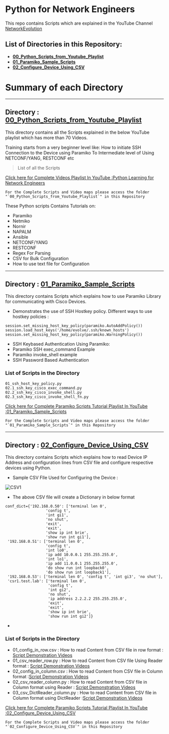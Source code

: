 ﻿# Python for Network Engineers
This repo contains Scripts which are explained in the YouTube Channel [NetworkEvolution](https://www.youtube.com/c/NetworkEvolution?sub_confirmation=1)

## List of Directories in this Repository:
- [**00_Python_Scripts_from_Youtube_Playlist** ](https://github.com/network-evolution/Python_for_Network_Engineers/tree/main/00_Python_Scripts_from_Youtube_Playlist)
- [**01_Paramiko_Sample_Scripts** ](https://github.com/network-evolution/Python_for_Network_Engineers/tree/main/01_Paramiko_Sample_Scripts)
- [**02_Configure_Device_Using_CSV** ](https://github.com/network-evolution/Python_for_Network_Engineers/tree/main/02_Configure_Device_Using_CSV)

# Summary of each Directory
***
## Directory : [00_Python_Scripts_from_Youtube_Playlist](https://github.com/network-evolution/Python_for_Network_Engineers/tree/main/00_Python_Scripts_from_Youtube_Playlist)
This directory contains all the Scripts explained in the below YouTube playlist which has more than 70 Videos.


Training starts from a very beginner level like:
How to initiate SSH Connection to the Device using Paramiko
To Intermediate level of Using NETCONF/YANG, RESTCONF etc
> List of all the Scripts

[Click here for Complete Videos Playlist In YouTube :Python Learning for Network Engineers](https://www.youtube.com/watch?v=sG_RiytUA38&list=PLOocymQm7YWakdZkBfCRIC06fv7xQE85N)

```
For the Complete Scripts and Video maps please access the folder "`00_Python_Scripts_from_Youtube_Playlist`" in this Repository
```

These Python scripts Contains Tutorials on:
  - Paramiko
  - Netmiko
  - Nornir
  - NAPALM
  - Ansible
  - NETCONF/YANG
  - RESTCONF
  - Regex For Parsing
  - CSV for Bulk Configuration
  - How to use text file for Configuration

***
## Directory : [01_Paramiko_Sample_Scripts](https://github.com/network-evolution/Python_for_Network_Engineers/tree/main/01_Paramiko_Sample_Scripts)
This directory contains Scripts which explains how to use Paramiko Library for communicating with Cisco Devices.

* Demonstrates the use of SSH Hostkey policy. Different ways to use hostkey policies :
```
session.set_missing_host_key_policy(paramiko.AutoAddPolicy())
session.load_host_keys('/home/evolve/.ssh/known_hosts')
session.set_missing_host_key_policy(paramiko.WarningPolicy())
```

* SSH Keybased Authentication Using Paramiko:
* Paramiko SSH exec_command Example
* Paramiko invoke_shell example
* SSH Password Based Authentication

### List of Scripts in the Directory
```
01_ssh_host_key_policy.py
02.1_ssh_key_cisco_exec_command.py
02.2_ssh_key_cisco_invoke_shell.py
02.3_ssh_key_cisco_invoke_shell_fn.py
```

[Click here for Complete Paramiko Scripts Tutorial Playlist In YouTube :01_Paramiko_Sample_Scripts](https://www.youtube.com/watch?v=A075aWJMAeM&list=PLOocymQm7YWYc73phqzbZ1S3ANrVVpUFN)

```
For the Complete Scripts and Video maps please access the folder "`01_Paramiko_Sample_Scripts`" in this Repository
```
***
## Directory : [02_Configure_Device_Using_CSV](https://github.com/network-evolution/Python_for_Network_Engineers/tree/main/02_Configure_Device_Using_CSV)
This directory contains Scripts which explains how to read Device IP Address and configuration lines from CSV file and configure respective devices using Python.

* Sample CSV FIle Used for Configuring the Device :

![CSV1](https://user-images.githubusercontent.com/70020386/114660759-7d79b600-9d13-11eb-8e53-6cd2807341c8.png)


* The above CSV file will create a Dictionary in below format 
```
conf_dict={'192.168.0.50': ['terminal len 0',
                  'config t',
                  'int gi1',
                  'no shut',
                  'exit',
                  'exit',
                  'show ip int brie',
                  'show run int gi1'],
 '192.168.0.51': ['terminal len 0',
                  'config t',
                  'int lo0',
                  'ip add 10.0.0.1 255.255.255.0',
                  'int lo1',
                  'ip add 11.0.0.1 255.255.255.0',
                  'do show run int loopback0',
                  'do show run int loopback1'],
 '192.168.0.53': ['terminal len 0', 'config t', 'int gi3', 'no shut'],
 'csr1.test.lab': ['terminal len 0',
                   'config t',
                   'int gi2',
                   'no shut',
                   'ip address 2.2.2.2 255.255.255.0',
                   'exit',
                   'exit',
                   'show ip int brie',
                   'show run int gi2']}
```

* 

### List of Scripts in the Directory
- 01_config_in_row.csv : How to read Content from CSV file in row format : [Script Demonstration Videos](https://www.youtube.com/watch?v=3XoVPJkHMFU&list=PLOocymQm7YWYpP_Qkju89vN8BykhvWO5U)
- 01_csv_reader_row.py : How to read Content from CSV file Using Reader format : [Script Demonstration Videos](https://www.youtube.com/watch?v=3XoVPJkHMFU&list=PLOocymQm7YWYpP_Qkju89vN8BykhvWO5U)
- 02_config_in_column.csv : How to read Content from CSV file in Column format :[Script Demonstration Videos](https://www.youtube.com/watch?v=3XoVPJkHMFU&list=PLOocymQm7YWYpP_Qkju89vN8BykhvWO5U)
- 02_csv_reader_column.py : How to read Content from CSV file in Column format using Reader : [Script Demonstration Videos](https://www.youtube.com/watch?v=3XoVPJkHMFU&list=PLOocymQm7YWYpP_Qkju89vN8BykhvWO5U)
- 03_csv_DictReader_column.py : How to read Content from CSV file in Column format using DictReader :[Script Demonstration Videos](https://www.youtube.com/watch?v=3XoVPJkHMFU&list=PLOocymQm7YWYpP_Qkju89vN8BykhvWO5U)

[Click here for Complete Paramiko Scripts Tutorial Playlist In YouTube :02_Configure_Device_Using_CSV](https://www.youtube.com/watch?v=3XoVPJkHMFU&list=PLOocymQm7YWYpP_Qkju89vN8BykhvWO5U)

```
For the Complete Scripts and Video maps please access the folder "`02_Configure_Device_Using_CSV`" in this Repository
```

